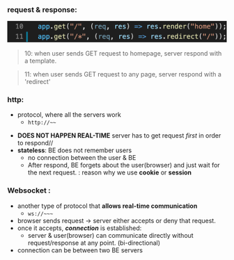 ### request & response:

![](../notes/note_img/getRequest.png) 


> 10: when user sends GET request to homepage, server respond with a template.

> 11: when user sends GET request to any page, server respond with a 'redirect'

### http:
- protocol, where all the servers work
    * `http://~~`
* **DOES NOT HAPPEN REAL-TIME**
    server has to get request _first_ in order to respond//
* **stateless**: BE does not remember users 
    * no connection between the user & BE
     * After respond, BE forgets about the user(browser) and just wait for the next request. : reason why we use **cookie** or **session**

### Websocket :
*  another type of protocol that **allows real-time communication**
    * `ws://~~~`
* browser sends request -> server either accepts or deny that request.
* once it accepts, ***connection*** is established: 
    * server & user(browser) can communicate directly without request/response at any point. (bi-directional)
* connection can be between two BE servers